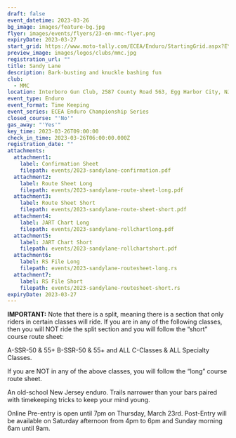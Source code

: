 ```yaml
---
draft: false
event_datetime: 2023-03-26
bg_image: images/feature-bg.jpg
flyer: images/events/flyers/23-en-mmc-flyer.png
expiryDate: 2023-03-27
start_grid: https://www.moto-tally.com/ECEA/Enduro/StartingGrid.aspx?EY=2023&EID=3
preview_image: images/logos/clubs/mmc.jpg
registration_url: ""
title: Sandy Lane
description: Bark-busting and knuckle bashing fun
club:
  - MMC
location: Interboro Gun Club, 2587 County Road 563, Egg Harbor City, NJ
event_type: Enduro
event_format: Time Keeping
event_series: ECEA Enduro Championship Series
closed_course: "'No'"
gas_away: "'Yes'"
key_time: 2023-03-26T09:00:00
check_in_time: 2023-03-26T06:00:00.000Z
registration_date: ""
attachments:
  attachment1:
    label: Confirmation Sheet
    filepath: events/2023-sandylane-confirmation.pdf
  attachment2:
    label: Route Sheet Long
    filepath: events/2023-sandylane-route-sheet-long.pdf
  attachment3:
    label: Route Sheet Short
    filepath: events/2023-sandylane-route-sheet-short.pdf
  attachment4:
    label: JART Chart Long
    filepath: events/2023-sandylane-rollchartlong.pdf
  attachment5:
    label: JART Chart Short
    filepath: events/2023-sandylane-rollchartshort.pdf
  attachment6:
    label: RS File Long
    filepath: events/2023-sandylane-routesheet-long.rs
  attachment7:
    label: RS File Short
    filepath: events/2023-sandylane-routesheet-short.rs
expiryDate: 2023-03-27
---
```


**IMPORTANT:** Note that there is a split, meaning there is a section that only riders in certain classes will ride. If you are in any of the following classes, then you will NOT ride the split section and you will follow the “short” course route sheet:

A-SSR-50 & 55+ B-SSR-50 & 55+ and ALL C-Classes & ALL Specialty Classes.

If you are NOT in any of the above classes, you will follow the “long” course route sheet.

An old-school New Jersey enduro. Trails narrower than your bars paired with timekeeping tricks to keep your mind young.

Online Pre-entry is open until 7pm on Thursday, March 23rd. Post-Entry will be available on Saturday afternoon from 4pm to 6pm and Sunday morning 6am until 9am.


